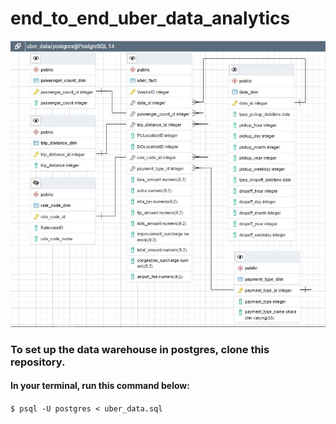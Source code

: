 # end_to_end_uber_data_analytics

![Data Modeling - ERD Diagram](https://github.com/iopedare/end_to_end_uber_data_analytics/blob/main/uber_data_erd.JPG)

### To set up the data warehouse in postgres, clone this repository.
#### In your terminal, run this command below:
```$ psql -U postgres < uber_data.sql ```
